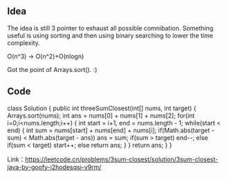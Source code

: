 ## Idea

The idea is still 3 pointer to exhaust all possible comnibation. Something useful is using sorting and then using binary searching to lower the time complexity.

O(n^3) -> O(n^2)+O(nlogn)

Got the point of Arrays.sort(). :)

## Code

class Solution {
    public int threeSumClosest(int[] nums, int target) {
        Arrays.sort(nums);
        int ans = nums[0] + nums[1] + nums[2];
        for(int i=0;i<nums.length;i++) {
            int start = i+1, end = nums.length - 1;
            while(start < end) {
                int sum = nums[start] + nums[end] + nums[i];
                if(Math.abs(target - sum) < Math.abs(target - ans))
                    ans = sum;
                if(sum > target)
                    end--;
                else if(sum < target)
                    start++;
                else
                    return ans;
            }
        }
        return ans;
    }
}

Link：https://leetcode.cn/problems/3sum-closest/solution/3sum-closest-java-by-goofy-i2hodesqsi-v9rm/
